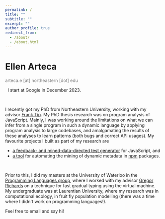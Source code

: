 ```yaml
---
permalink: /
title: ""
subtitle: ""
excerpt: ""
author_profile: true
redirect_from: 
  - /about/
  - /about.html
---
```


# Ellen Arteca
<span style="color:gray">arteca.e [at] northeastern [dot] edu</span>

&nbsp;
I start at Google in December 2023.

&nbsp;

I recently got my PhD from Northeastern University, working with my advisor <span style="color:blue"><a href="https://www.franktip.org/">Frank Tip</a></span>. 
My PhD thesis research was on program analysis of JavaScript.
Mainly, I was working around the limitations on what we can infer from a single program in such a dynamic language by applying program analysis to large codebases, and amalgamating the results of these analyses to learn patterns (both bugs and correct API usages).
My favourite projects I built as part of my research are 
* <span style="color:blue"><a href="https://github.com/emarteca/nessie/">a feedback- and mined-data-directed test generator</a></span> for JavaScript, and
* <span style="color:blue"><a href="https://github.com/emarteca/npm-filter/">a tool</a></span> for automating the mining of dynamic metadata in <span style="color:blue"><a href="https://www.npmjs.com/">npm</a></span> packages.
<!-- , with the end goal of a large-scale study on the state of the <span style="color:blue"><a href="https://nodejs.org/en/">nodejs</a></span> ecosystem. -->


&nbsp;
&nbsp;

Prior to this, I did my masters at the University of Waterloo in the <span style="color:blue"><a href="https://plg.uwaterloo.ca/">Programming Languages group</a></span>, where I worked with my advisor <span style="color:blue"><a href="http://the.gregor.institute/">Gregor Richards</a></span> on a technique for fast gradual typing using the virtual machine.
My undergraduate was at Laurentian University, where my research was in computational ecology, in fruit fly population modelling (there was a time where I didn't work on programming languages!).

Feel free to email and say hi! 

